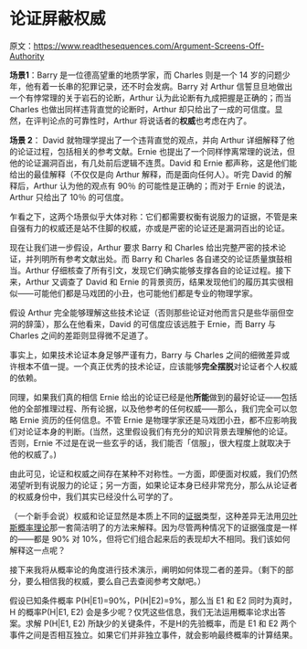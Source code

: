 # 论证屏蔽权威

原文：https://www.readthesequences.com/Argument-Screens-Off-Authority

**场景1**：Barry 是一位德高望重的地质学家，而 Charles 则是一个 14 岁的问题少年，他有着一长串的犯罪记录，还不时会发病。Barry 对 Arthur 信誓旦旦地做出一个有悖常理的关于岩石的论断，Arthur 认为此论断有九成把握是正确的；而当 Charles 也做出同样违背直觉的论断时，Arthur 却只给出了一成的可信度。显然，在评判论点的可靠性时，Arthur 将说话者的**权威**也考虑在内了。

**场景 2**： David 就物理学提出了一个违背直觉的观点，并向 Arthur 详细解释了他的论证过程，包括相关的参考文献。Ernie 也提出了一个同样悖离常理的说法，但他的论证漏洞百出，有几处前后逻辑不连贯。David 和 Ernie 都声称，这是他们能给出的最佳解释（不仅仅是向 Arthur 解释，而是面向任何人）。听完 David 的解释后，Arthur 认为他的观点有 90％ 的可能性是正确的；而对于 Ernie 的说法，Arthur 只给出了 10％ 的可信度。

乍看之下，这两个场景似乎大体对称：它们都需要权衡有说服力的证据，不管是来自强有力的权威还是站不住脚的权威，亦或是严密的论证还是漏洞百出的论证。

现在让我们进一步假设，Arthur 要求 Barry 和 Charles 给出完整严密的技术论证，并列明所有参考文献出处。而 Barry 和 Charles 各自递交的论证质量旗鼓相当。Arthur 仔细核查了所有引文，发现它们确实能够支撑各自的论证过程。接下来，Arthur 又调查了 David 和 Ernie 的背景资历，结果发现他们的履历其实很相似——可能他们都是马戏团的小丑，也可能他们都是专业的物理学家。

假设 Arthur 完全能够理解这些技术论证（否则那些论证对他而言只是些华丽但空洞的辞藻），那么在他看来，David 的可信度应该远胜于 Ernie，而 Barry 与 Charles 之间的差距则显得微不足道了。

事实上，如果技术论证本身足够严谨有力，Barry 与 Charles 之间的细微差异或许根本不值一提。一个真正优秀的技术论证，应该能够**完全摆脱**对论证者个人权威的依赖。

同理，如果我们真的相信 Ernie 给出的论证已经是他**所能**做到的最好论证——包括他的全部推理过程、所有论据，以及他参考的任何权威——那么，我们完全可以忽略 Ernie 资历的任何信息。不管 Ernie 是物理学家还是马戏团小丑，都不应影响我们对论证本身的判断。(当然，这里假设我们有充分的知识背景去理解他的论证。否则，Ernie 不过是在说一些玄乎的话，我们能否「信服」，很大程度上就取决于他的权威了。) 

由此可见，论证和权威之间存在某种不对称性。一方面，即便面对权威，我们仍然渴望听到有说服力的论证；另一方面，如果论证本身已经非常充分，那么从论证者的权威身份中，我们其实已经没什么可学的了。

（一个新手会说）权威和论证显然是本质上不同的[证据](https://www.readthesequences.com/What-Is-Evidence)类型，这种差异无法用[贝叶斯概率理论](https://www.readthesequences.com/An-Intuitive-Explanation-Of-Bayess-Theorem)那一套简洁明了的方法来解释。因为尽管两种情况下的证据强度是一样的——都是 90% 对 10%，但将它们组合起来后的表现却大不相同。我们该如何解释这一点呢？ 

接下来我将从概率论的角度进行技术演示，阐明如何体现二者的差异。（剩下的部分，要么相信我的权威，要么自己去查阅参考文献吧。）

假设已知条件概率 P(H|E1)=90%，P(H|E2)=9%，那么当 E1 和 E2 同时为真时，H 的概率P(H|E1, E2) 会是多少呢？仅凭这些信息，我们无法运用概率论求出答案。求解 P(H|E1, E2) 所缺少的关键条件，不是H的先验概率，而是 E1 和 E2 两个事件之间是否相互独立。如果它们并非独立事件，就会影响最终概率的计算结果。